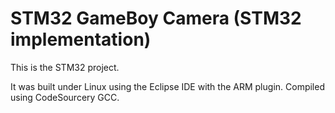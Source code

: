 STM32 GameBoy Camera (STM32 implementation)
===========================

This is the STM32 project.

It was built under Linux using the Eclipse IDE with the ARM plugin. Compiled
using CodeSourcery GCC.
